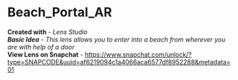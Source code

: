 # Beach_Portal_AR
**Created with** - *Lens Studio <br />
**Basic Idea** - This lens allows you to enter into a beach from wherever you are with help of a door* <br />
**View Lens on Snapchat** - https://www.snapchat.com/unlock/?type=SNAPCODE&uuid=af6219094c1a4066aca6577df8952288&metadata=01
